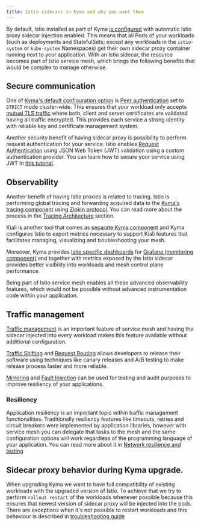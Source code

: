 ```yaml
---
title: Istio sidecars in Kyma and why you want them
---
```


By default, Istio installed as part of Kyma [is configured](./smsh-02-default-istio-setup-in-kyma.md) with automatic Istio proxy sidecar injection enabled. This means that all Pods of your workloads (such as deployments and StatefulSets; except any workloads in the `istio-system` or `kube-system` Namespaces) get their own sidecar proxy container running next to your application. With an Istio sidecar, the resource becomes part of Istio service mesh, which brings the following benefits that would be complex to manage otherwise.



## Secure communication

One of [Kyma's default configuration option](./smsh-02-default-istio-setup-in-kyma.md) is [Peer authentication](https://istio.io/latest/docs/concepts/security/#peer-authentication) set to `STRICT` mode cluster-wide. This ensures that your workload only accepts [mutual TLS traffic](https://www.cloudflare.com/learning/access-management/what-is-mutual-tls/) where both, client and server certificates are validated having all traffic encrypted. This provides each service a strong identity with reliable key and certificate management system.

Another security benefit of having sidecar proxy is possibility to perform request authentication for your service. Istio enables [Request Authentication](https://istio.io/latest/docs/reference/config/security/request_authentication/) using JSON Web Token (JWT) validation using a custom authentication provider. You can learn how to secure your service using JWT in [this tutorial](../../../03-tutorials/00-api-exposure/apix-05-expose-and-secure-workload-jwt.md).

## Observability

Another benefit of having Istio proxies is related to tracing. Istio is performing global tracing and forwarding acquired data to the [Kyma's tracing component](../../../01-overview/main-areas/observability/obsv-03-tracing-in-kyma.md) using [Zipkin protocol](https://zipkin.io). You can read more about the process in the [Tracing Architecture](../../../05-technical-reference/00-architecture/obsv-03-architecture-tracing.md) section.

Kiali is another tool that comes as [separate Kyma component](../../../05-technical-reference/00-architecture/obsv-04-architecture-kiali.md) and Kyma configures Istio to export metrics necessary to support Kiali features that facilitates managing, visualizing and troubleshooting your mesh.

Moreover, Kyma provides [Istio specific dashboards](https://istio.io/latest/docs/ops/integrations/grafana/#configuration) for [Grafana (monitoring component)](../../../05-technical-reference/00-architecture/obsv-01-architecture-monitoring.md) and together with metrics exposed by the Istio sidecar provides better visibility into workloads and mesh control plane performance.

Being part of Istio service mesh enables all these advanced observability features, which would not be possible without advanced instrumentation code within your application.

## Traffic management

[Traffic management](https://istio.io/latest/docs/concepts/traffic-management/) is an important feature of service mesh and having the sidecar injected into every workload makes this feature available without additional configuration.

[Traffic Shifting](https://istio.io/latest/docs/tasks/traffic-management/traffic-shifting/) and [Request Routing](https://istio.io/latest/docs/tasks/traffic-management/request-routing/) allows developers to release their software using techniques like canary releases and A/B testing to make release process faster and more reliable.

[Mirroring](https://istio.io/latest/docs/tasks/traffic-management/mirroring/) and [Fault Injection](https://istio.io/latest/docs/tasks/traffic-management/fault-injection/) can be used for testing and audit purposes to improve resiliency of your applications.

### Resiliency

Application resiliency is an important topic within traffic management functionalities. Traditionally resiliency features like timeouts, retries and circuit breakers were implemented by application libraries, however with service mesh you can delegate that tasks to the mesh and the same configuration options will work regardless of the programming language of your application. You can read more about it in [Network resilience and testing](https://istio.io/latest/docs/concepts/traffic-management/#network-resilience-and-testing)

## Sidecar proxy behavior during Kyma upgrade.

When upgrading Kyma we want to have full compatibility of existing workloads with the upgraded version of Istio. To achieve that we try to perform `rollout restart` of the workloads whenever possible because this ensures that newest version of sidecar proxy will be injected into the pods. There are exceptions when it's not possible to restart workloads and this behaviour is described in [troubleshooting guide](https://kyma-project.io/docs/kyma/latest/04-operation-guides/troubleshooting/apix-09-upgrade-sidecar-proxy#cause) 
